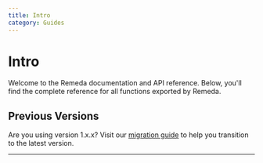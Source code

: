 ```yaml
---
title: Intro
category: Guides
---
```


# Intro

Welcome to the Remeda documentation and API reference. Below, you'll find the
complete reference for all functions exported by Remeda.

## Previous Versions

Are you using version 1.x.x? Visit our [migration guide](/v1#migration-intro) to
help you transition to the latest version.

---

